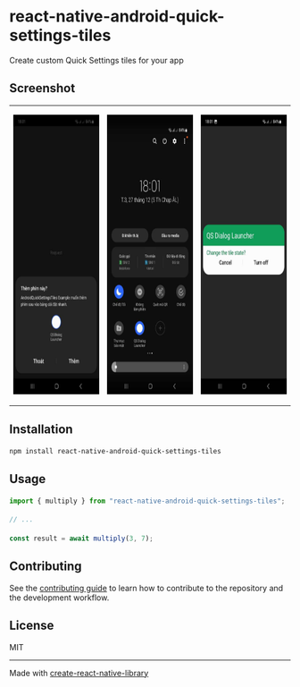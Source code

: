 # react-native-android-quick-settings-tiles

Create custom Quick Settings tiles for your app

## Screenshot

<table>
  <tr>
    <td><p align="center"><img src="/docs/1.JPEG" height="500"></p></td>
 <td><p align="center"><img src="/docs/2.JPEG" height="500"></p></td>
  <td><p align="center"><img src="/docs/3.JPEG" height="500"></p></td>

  </tr>
</table>

## Installation

```sh
npm install react-native-android-quick-settings-tiles
```

## Usage

```js
import { multiply } from "react-native-android-quick-settings-tiles";

// ...

const result = await multiply(3, 7);
```

## Contributing

See the [contributing guide](CONTRIBUTING.md) to learn how to contribute to the repository and the development workflow.

## License

MIT

---

Made with [create-react-native-library](https://github.com/callstack/react-native-builder-bob)
